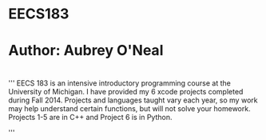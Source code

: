 # EECS183
# Author: Aubrey O'Neal
#
'''
EECS 183 is an intensive introductory programming course at the University of Michigan. I have provided my 6 xcode projects completed during
Fall 2014. Projects and languages taught vary each year, so my work may help understand certain functions, but will not solve your homework.
Projects 1-5 are in C++ and Project 6 is in Python.

'''
